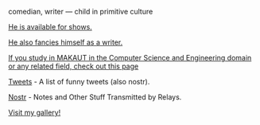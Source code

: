 comedian, writer — child in primitive culture

[He is available for shows.](https://7aux26p1mrz.typeform.com)

[He also fancies himself as a writer.](https://journal.aryan.ink)

[If you study in MAKAUT in the Computer Science and Engineering domain or any related field, check out this page](https://0thorderlogic.github.io/cs)

[Tweets](https://journal.aryan.ink/stuff-aryan-has-said) - A list of funny tweets (also nostr).

[Nostr](https://aryan.ink/nostr) - Notes and Other Stuff Transmitted by Relays.

[Visit my gallery!](https://media.aryan.ink)
